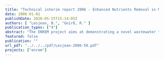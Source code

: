 ```yaml
---
title: "Technical interim report 2006 - Enhanced Nutrients Removal in Membrane Bioreactor (ENREM)"
date: 2006-01-01
publishDate: 2020-05-25T15:14:05Z
authors: [ "Lesjean, B.", "Gnirß, R." ]
publication_types: ["4"]
abstract: "The ENREM project aims at demonstrating a novel wastewater treatment process based on the technology of membrane bioreactor (MBR), set up in a configuration to enable enhanced biological elimination of nutrients. A new plant, and the related sewer system, was built in a unsewered periurban area of Berlin. The plant is to be operated over more than one year, and the process to be optimised. Performances and costs of the treatment system will be then assessed for the size 250 – 10,000pe, corresponding to semi-central schemes. The plant was started on 28 February 2006 with 8 month delay on the program identified in the LIFE proposal. As a consequence, a project extension request of 8 months will be lodged, in order to match the initial duration of 18 months for the optimisation, evaluation and dissemination phase. This delay incidentally caused also a 6 month delay for the preparation of this Interim Report. Despite these aspects, the management of the project has been achieved according to the organisation identified in the LIFE proposal. Annex 7.1 presents and discusses the key deliverables and milestones depending on the LIFE proposal and the current status. In relation to the technical content, Task 2 “Site and process definition” and Task 4 “Detailed design” were completed early 2005. Task 3 “Preliminary testing on representative site” was completed in September 2005 and enabled to validate the design, operation and start-up criteria of the MBR demonstration plant. The public tenders for the construction of the sewer network and the MBR container unit occurred during the first semester of 2005, and the construction of the scheme was completed by end 2006. In parallel, the required legal permits were acquired (for plant construction & operation, water discharge), as well as the parcel hosting the treatment unit. A relationship with the inhabitants of Margaretenhöhe was maintained in order to ensure a smooth construction phase, and a quick connection to the new sewer system. The dissemination activities covered several communication vectors (Tri-lingual website www.kompetenz-wasser.de, press-release and articles and bi-lingual KWB Newsletter, local press, scientific press, plant visits and inauguration, communication material etc). The project results will be widely communicated in the national and international medien, and a final project workshop will be organised in June 2007. The main task in 2006 will be the operation, optimisation and technical / economical evaluation of the low sewer system and the MBR demonstration plant. So far, the budget is generally in line with the expectations, or slightly below. The project finances allow the project extension of 8 months, required to achieve all announced technical outcomes of the project. After the 8 month extension the final project budget is expected to remain about 20% below the planned proposal, i.e. approx. € 600,000 savings on the total budget should be recorded, corresponding to a subvention reduction of approx. € 100,000 (also close to 20% reduction)."
featured: false
publication: ""
url_pdf: "../../../pdf/Lesjean-2006-50.pdf"
projects: ["enrem"]
---
```


